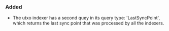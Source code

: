 ### Added

- The utxo indexer has a second quey in its query type: 'LastSyncPoint', which
  returns the last sync point that was processed by all the indexers.
